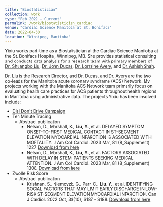 ```yaml
---
title: "Biostatistician"
collection: work
type: "Feb 2022 – Current"
permalink: /work/biostatistician_cardiac
venue: "Cardiac Science Manitoba at St. Boniface"
date: 2022-04-30
location: "Winnipeg, Manitoba"
---
```


Yixiu works part-time as a Biostatistician at the Cardiac Science Manitoba at the St. Boniface Hospital, Winnipeg, MB. She provides statistical consulting and conducts data analysis for a research team with primary members of [Dr. Shuangbo Liu](https://cardiacsciencesmb.ca/staff/shuangbo-liu/), [Dr. John Ducas](https://cardiacsciencesmb.ca/staff/john-ducas/), [Dr. Lorraine Avery](https://cardiacsciencesmb.ca/staff/lorraine-avery/), and [Dr. Ashish Shah](https://cardiacsciencesmb.ca/staff/ashish-shah/). 

Dr. Liu is the Research Director, and Dr. Ducas, and Dr. Avery are the two co-leads for the [Manitoba acute coronary syndrame (ACS) Network](https://cardiacsciencesmb.ca/patients-visitors/clinical-areas-pathways/acs-network/). My projects working with the Manitoba ACS Network team primarily focus on evaluating health care practices for ACS patients throughout health regions in Manitoba using administrative data. The projects Yixiu has been involved include: 

* [Dial Don't Drive Campaign](https://mbacsnetwork.ca/dialdontdrive)
* Ten Minute Tracing 
    * Abstract publication
        * Nelson, D., Marshall, K., **Liu, Y.**, et al. DELAYED SYMPTOM ONSET-TO-FIRST MEDICAL CONTACT IN ST-SEGMENT ELEVATION MYOCARDIAL INFARCTION IS ASSOCIATED WITH MORTALITY. J Am Coll Cardiol. 2023 Mar, 81 (8_Supplement) 1227.
        [Download from here](https://doi.org/10.1016/S0735-1097(23)01671-6)
        * Nelson, D., Marshall, K., **Liu, Y.**, et al. FACTORS ASSOCIATED WITH DELAY IN STEMI PATIENTS SEEKING MEDICAL ATTENTION. J Am Coll Cardiol. 2023 Mar, 81 (8_Supplement) 1308.
        [Download from here](https://doi.org/10.1016/S0735-1097(23)01752-7)
* Zwolle Risk Score
    * Abstract publication
        * Krishnan, S., Niemcyzk, G., Parr, C., **Liu, Y.**, et al. IDENTIFYING SOCIAL FACTORS THAT MAY LIMIT EARLY DISCHARGE IN LOW-RISK ST-SEGMENT ELEVATION MYOCARDIAL INFARCTION. Can J Cardiol. 2022 Oct, 38(10), S187 - S188.
        [Download from here](https://doi.org/10.1016/j.cjca.2022.08.151)

